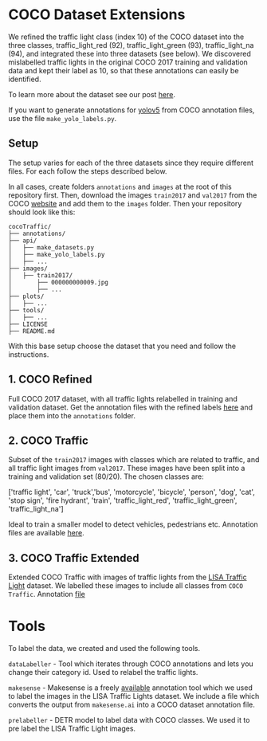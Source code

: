 # COCO Dataset Extensions

We refined the traffic light class (index 10) of the COCO dataset into the three classes, traffic_light_red (92), traffic_light_green (93), traffic_light_na (94), and integrated these into three datasets (see below). We discovered mislabelled traffic lights in the original COCO 2017 training and validation data and kept their label as 10, so that these annotations can easily be identified.

To learn more about the dataset see our post [here]().

If you want to generate annotations for [yolov5](https://github.com/ultralytics/yolov5) from COCO annotation files, use the file `make_yolo_labels.py`.

## Setup
The setup varies for each of the three datasets since they require different files. For each follow the steps described below.

In all cases, create folders `annotations` and `images` at the root of this repository first. Then, download the images `train2017` and `val2017` from the COCO [website]() and add them to the `images` folder. Then your repository should look like this:

```
cocoTraffic/
├── annotations/
├── api/
│   ├── make_datasets.py
│   ├── make_yolo_labels.py
│   ├── ...
├── images/
│   ├── train2017/
│       ├── 000000000009.jpg
│       ├── ...
├── plots/
│   ├── ...
├── tools/
│   ├── ...
├── LICENSE
├── README.md
```

With this base setup choose the dataset that you need and follow the instructions.


## 1. COCO Refined
Full COCO 2017 dataset, with all traffic lights relabelled in training and validation dataset. Get the annotation files with the refined labels [here](https://drive.google.com/file/d/1weZpzmva_fcTtiSIm9jdM73PdBoJgzOe/view?usp=sharing) and place them into the `annotations` folder. 


## 2. COCO Traffic
Subset of the `train2017` images with classes which are related to traffic, and all traffic light images from `val2017`. These images have been split into a training and validation set (80/20). The chosen classes are:

['traffic light', 'car', 'truck','bus', 'motorcycle', 'bicycle', 'person', 'dog', 'cat', 'stop sign', 'fire hydrant', 'train', 'traffic_light_red', 'traffic_light_green', 'traffic_light_na']

Ideal to train a smaller model to detect vehicles, pedestrians etc. Annotation files are available [here](https://drive.google.com/file/d/1Oust5GrOrzP7588_ZS5Qb6cgWf5FhSN3/view?usp=sharing).


## 3. COCO Traffic Extended
Extended COCO Traffic with images of traffic lights from the [LISA Traffic Light](https://www.kaggle.com/mbornoe/lisa-traffic-light-dataset) dataset. We labelled these images to include all classes from `COCO Traffic`. Annotation [file](https://drive.google.com/file/d/1ibviz00vjHelwkkoJfQEhTmtrrw9p7Wx/view?usp=sharing)



# Tools
To label the data, we created and used the following tools.

`dataLabeller` - Tool which iterates through COCO annotations and lets you change their category id. Used to relabel the traffic lights.

`makesense` - Makesense is a freely [available](https://www.makesense.ai) annotation tool which we used to label the images in the LISA Traffic Lights dataset. We include a file which converts the output from `makesense.ai` into a COCO dataset annotation file.

`prelabeller` - DETR model to label data with COCO classes. We used it to pre label the LISA Traffic Light images.